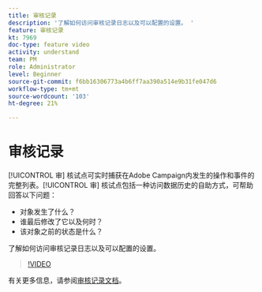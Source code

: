 ```yaml
---
title: 审核记录
description: '了解如何访问审核记录日志以及可以配置的设置。 '
feature: 审核记录
kt: 7969
doc-type: feature video
activity: understand
team: PM
role: Administrator
level: Beginner
source-git-commit: f6bb16306773a4b6ff7aa390a514e9b31fe047d6
workflow-type: tm+mt
source-wordcount: '103'
ht-degree: 21%

---
```



# 审核记录

[!UICONTROL 审] 核试点可实时捕获在Adobe Campaign内发生的操作和事件的完整列表。[!UICONTROL 审] 核试点包括一种访问数据历史的自助方式，可帮助回答以下问题：

* 对象发生了什么？
* 谁最后修改了它以及何时？
* 该对象之前的状态是什么？

了解如何访问审核记录日志以及可以配置的设置。

>[!VIDEO](https://video.tv.adobe.com/v/27425?quality=12)

有关更多信息，请参阅[审核记录文档](https://experienceleague.adobe.com/docs/campaign-classic/using/monitoring-campaign-classic/production-procedures/audit-trail.html)。
